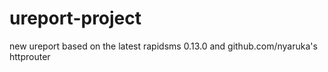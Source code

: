 ureport-project
===============

new ureport based on the latest rapidsms 0.13.0 and github.com/nyaruka's httprouter
